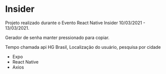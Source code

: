 # Insider

Projeto realizado durante o Evento React Native Insider 10/03/2021 - 13/03/2021.

Gerador de senha manter pressionado para copiar.

Tempo chamada api HG Brasil, Localização do usuário, pesquisa por cidade

 - Expo
 - React Native
 - Axios